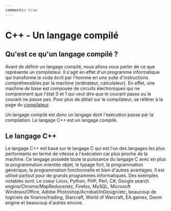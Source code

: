 ```yaml
---
comments: true
---
```


# C++ - Un langage compilé

## Qu'est ce qu'un langage compilé ?

Avant de définir un langage compilé, nous allons vous parler de ce que représente un compilateur.
Il s'agit en effet d'un programme informatique qui transforme le code écrit par l'homme en une suite d'instructions compréhensibles par la machine (ordinateur, calculateur). En effet, une machine de base est composée de circuits électroniques qui ne comprennent que l'état 0 et 1 qui veut dire que le courant passe ou le courant ne passe pas. Pour plus de détail sur le compilateur, se référer à la page du [compilateur](../tools/compiler.md).

Un langage compilé est donc un langage dont l'exécution passe par la compilation. Le langage C++ est un langage compilé.

## Le langage C++

Le langage C++ est basé sur le langage C qui est l'un des langages les plus performants en terme de vitesse à l'exécution car plus proche de la machine. Ce langage possède toute la puissance du langage C avec en plus la programmation orientée objet, le typage fort, la programmation générique, la programmation fonctionnelle et bien d'autres avantages. Il est utilisé partout pour de grands programmes informatiques. Des exemples notables sont: Le coeur Linux, Python, PHP, Perl, C#, Google search engine/Chrome/MapReduce/etc, Firefox, MySQL, Microsoft Windows/Office, Adobe Photoshop/Acrobat/InDesign/etc, beaucoup de logiciels de finance/trading, Starcraft, World of Warcraft, EA games, Doom engine et beaucoup d'autres encore.

